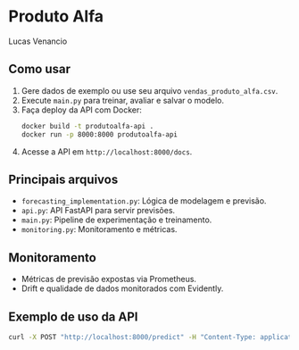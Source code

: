 # Produto Alfa
Lucas Venancio

## Como usar

1. Gere dados de exemplo ou use seu arquivo `vendas_produto_alfa.csv`.
2. Execute `main.py` para treinar, avaliar e salvar o modelo.
3. Faça deploy da API com Docker:
   ```sh
   docker build -t produtoalfa-api .
   docker run -p 8000:8000 produtoalfa-api
   ```
4. Acesse a API em `http://localhost:8000/docs`.

## Principais arquivos
- `forecasting_implementation.py`: Lógica de modelagem e previsão.
- `api.py`: API FastAPI para servir previsões.
- `main.py`: Pipeline de experimentação e treinamento.
- `monitoring.py`: Monitoramento e métricas.

## Monitoramento
- Métricas de previsão expostas via Prometheus.
- Drift e qualidade de dados monitorados com Evidently.

## Exemplo de uso da API
```bash
curl -X POST "http://localhost:8000/predict" -H "Content-Type: application/json" -d '{"periods": 14}'
```

